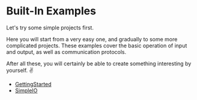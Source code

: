 # Built-In Examples

Let's try some simple projects first. 

Here you will start from a very easy one, and gradually to some more complicated projects. These examples cover the basic operation of input and output, as well as communication protocols.

After all these, you will certainly be able to create something interesting by yourself. ✌

* [GettingStarted](getstarted/)
* [SimpleIO](simpleio/)

